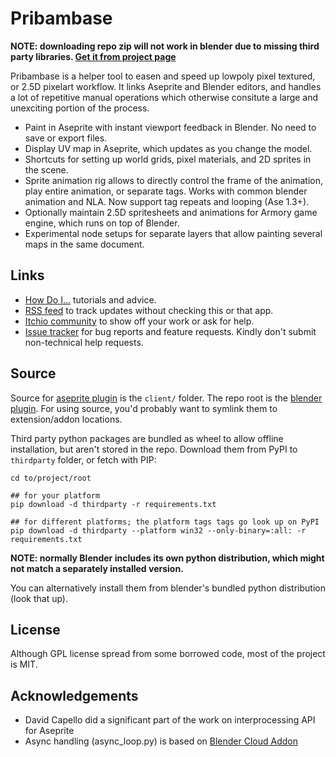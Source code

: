 # Pribambase

**NOTE: downloading repo zip will not work in blender due to missing third party libraries. [Get it from project page](https://lampysprites.itch.io/pribambase)**

Pribambase is a helper tool to easen and speed up lowpoly pixel textured, or 2.5D pixelart workflow. It links Aseprite and Blender editors, and handles a lot of repetitive manual operations which otherwise consitute a large and unexciting portion of the process.

* Paint in Aseprite with instant viewport feedback in Blender. No need to save or export files.
* Display UV map in Aseprite, which updates as you change the model.
* Shortcuts for setting up world grids, pixel materials, and 2D sprites in the scene.
* Sprite animation rig allows to directly control the frame of the animation, play entire animation, or separate tags. Works with common blender animation and NLA. Now support tag repeats and looping (Ase 1.3+).
* Optionally maintain 2.5D spritesheets and animations for Armory game engine, which runs on top of Blender.
* Experimental node setups for separate layers that allow painting several maps in the same document.

## Links

* [How Do I...](https://github.com/lampysprites/pribambase/wiki/How-Do-I...) tutorials and advice.
* [RSS feed](https://lampysprites.itch.io/pribambase/devlog.rss) to track updates without checking this or that app.
* [Itchio community](https://lampysprites.itch.io/pribambase/community) to show off your work or ask for help.
* [Issue tracker](https://github.com/lampysprites/pribambase/issues) for bug reports and feature requests. Kindly don't submit non-technical help requests.

## Source

Source for [aseprite plugin](https://github.com/aseprite/api/blob/main/api/plugin.md) is the `client/` folder. The repo root is the [blender plugin](https://docs.blender.org/manual/en/latest/advanced/scripting/addon_tutorial.html#install-the-add-on). For using source, you'd probably want to symlink them to extension/addon locations.

Third party python packages are bundled as wheel to allow offline installation, but aren't stored in the repo. Download them from PyPI to `thirdparty` folder, or fetch with PIP:

```shell
cd to/project/root

## for your platform
pip download -d thirdparty -r requirements.txt

## for different platforms; the platform tags tags go look up on PyPI
pip download -d thirdparty --platform win32 --only-binary=:all: -r requirements.txt
```

**NOTE: normally Blender includes its own python distribution, which might not match a separately installed version.**

You can alternatively install them from blender's bundled python distribution (look that up).

## License

Although GPL license spread from some borrowed code, most of the project is MIT.

## Acknowledgements
- David Capello did a significant part of the work on interprocessing API for Aseprite
- Async handling (async_loop.py) is based on [Blender Cloud Addon](https://cloud.blender.org/services)
